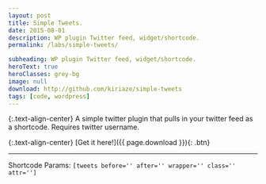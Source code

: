 ```yaml
---
layout: post
title: Simple Tweets.
date: 2015-08-01
description: WP plugin Twitter feed, widget/shortcode.
permalink: /labs/simple-tweets/

subheading: WP plugin Twitter feed, widget/shortcode.
heroText: true
heroClasses: grey-bg
image: null
download: http://github.com/kiriaze/simple-tweets
tags: [code, wordpress]
---
```


{:.text-align-center}
A simple twitter plugin that pulls in your twitter feed as a shortcode. Requires twitter username.

{:.text-align-center}
[Get it here!]({{ page.download }}){: .btn}

---

Shortcode Params: `[tweets before='' after='' wrapper='' class='' attr='']`
